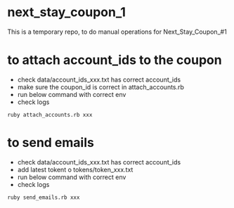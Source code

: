 # next_stay_coupon_1
This is a temporary repo, to do manual operations for Next_Stay_Coupon_#1


# to attach account_ids to the coupon
- check data/account_ids_xxx.txt has correct account_ids
- make sure the coupon_id is correct in attach_accounts.rb
- run below command with correct env
- check logs

```
ruby attach_accounts.rb xxx
```

# to send emails
- check data/account_ids_xxx.txt has correct account_ids
- add latest tokent o tokens/token_xxx.txt
- run below command with correct env
- check logs

```
ruby send_emails.rb xxx
```